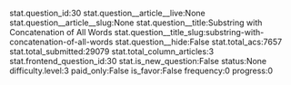 stat.question_id:30
stat.question__article__live:None
stat.question__article__slug:None
stat.question__title:Substring with Concatenation of All Words
stat.question__title_slug:substring-with-concatenation-of-all-words
stat.question__hide:False
stat.total_acs:7657
stat.total_submitted:29079
stat.total_column_articles:3
stat.frontend_question_id:30
stat.is_new_question:False
status:None
difficulty.level:3
paid_only:False
is_favor:False
frequency:0
progress:0
